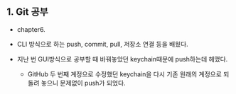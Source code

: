 ## 1. Git 공부

- chapter6.

- CLI 방식으로 하는 push, commit, pull, 저장소 연결 등을 배웠다.

- 지난 번 GUI방식으로 공부할 때 바꿔놓았던 keychain때문에 push하는데 헤맸다. 
  - GitHub 두 번째 계정으로 수정했던 keychain을 다시 기존 원래의 계정으로 되돌려 놓으니 문제없이 push가 되었다.

